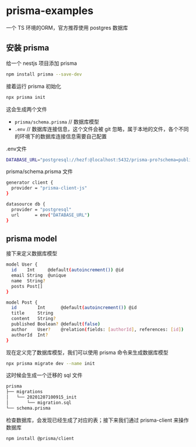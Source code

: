 # prisma-examples

一个 TS 环境的ORM，官方推荐使用 postgres 数据库

## 安装 prisma

给一个 nestjs 项目添加 prisma

```bash
npm install prisma --save-dev
```

接着运行 prisma 初始化

```bash
npx prisma init
```

这会生成两个文件

- `prisma/schema.prisma` // 数据库模型
- `.env` // 数据库连接信息，这个文件会被 git 忽略，属于本地的文件，各个不同的环境下的数据库连接信息需要自己配置

.env文件

```bash
DATABASE_URL="postgresql://hezf:@localhost:5432/prisma-pro?schema=public"
```

prisma/schema.prisma 文件

```bash
generator client {
  provider = "prisma-client-js"
}

datasource db {
  provider = "postgresql"
  url      = env("DATABASE_URL")
}
```

## prisma model

接下来定义数据库模型

```bash
model User {
  id    Int     @default(autoincrement()) @id
  email String  @unique
  name  String?
  posts Post[]
}

model Post {
  id        Int      @default(autoincrement()) @id
  title     String
  content   String?
  published Boolean? @default(false)
  author    User?    @relation(fields: [authorId], references: [id])
  authorId  Int?
}
```

现在定义完了数据库模型，我们可以使用 prisma 命令来生成数据库模型

```bash
npx prisma migrate dev --name init
```

这时候会生成一个迁移的 sql 文件

```bash
prisma
├── migrations
│   └── 20201207100915_init
│       └── migration.sql
└── schema.prisma
```

检查数据库，会发现已经生成了对应的表；接下来我们通过 prisma-client 来操作数据库

```bash
npm install @prisma/client
```
